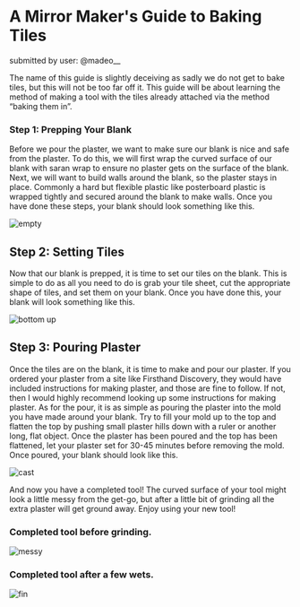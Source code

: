 # A Mirror Maker's Guide to Baking Tiles 
submitted by user: @madeo__

The name of this guide is slightly deceiving as sadly we do not get to bake tiles, but this will not be too far off it. This guide will be about learning the method of making a tool with the tiles already attached via the method “baking them in”. 

### Step 1: Prepping Your Blank 

Before we pour the plaster, we want to make sure our blank is nice and safe from the plaster. To do this, we will first wrap the curved surface of our blank with saran wrap to ensure no plaster gets on the surface of the blank. Next, we will want to build walls around the blank, so the plaster stays in place. Commonly a hard but flexible plastic like posterboard plastic is wrapped tightly and secured around the blank to make walls. Once you have done these steps, your blank should look something like this. 

 ![empty](https://github.com/aerori/oawiki/assets/31824839/4c370f10-2ad3-4ddb-a0c8-2099a396cc57)

## Step 2: Setting Tiles 

Now that our blank is prepped, it is time to set our tiles on the blank. This is simple to do as all you need to do is grab your tile sheet, cut the appropriate shape of tiles, and set them on your blank. Once you have done this, your blank will look something like this.  

![bottom up](https://github.com/aerori/oawiki/assets/31824839/dbcc8040-ccc5-445d-80ad-18e2a1460ed8)

## Step 3: Pouring Plaster 

Once the tiles are on the blank, it is time to make and pour our plaster. If you ordered your plaster from a site like Firsthand Discovery, they would have included instructions for making plaster, and those are fine to follow. If not, then I would highly recommend looking up some instructions for making plaster. As for the pour, it is as simple as pouring the plaster into the mold you have made around your blank. Try to fill your mold up to the top and flatten the top by pushing small plaster hills down with a ruler or another long, flat object. Once the plaster has been poured and the top has been flattened, let your plaster set for 30-45 minutes before removing the mold. Once poured, your blank should look like this. 

![cast](https://github.com/aerori/oawiki/assets/31824839/15353972-e176-41d1-9eac-e37aacb95ef8)

And now you have a completed tool! The curved surface of your tool might look a little messy from the get-go, but after a little bit of grinding all the extra plaster will get ground away. Enjoy using your new tool! 


 ### Completed tool before grinding. 
![messy](https://github.com/aerori/oawiki/assets/31824839/eda81925-e647-408a-9f66-86a26a3fbebc)


### Completed tool after a few wets. 
![fin](https://github.com/aerori/oawiki/assets/31824839/d140e8e4-88ab-4b09-94d8-aab561b35605)
